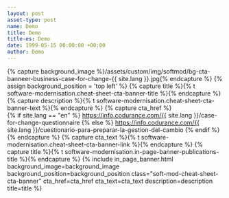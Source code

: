 ```yaml
---
layout: post
asset-type: post
name: Demo
title: Demo
title-es: Demo
date: 1999-05-15 00:00:00 +00:00
author: Demo
---
```


{% capture background_image %}/assets/custom/img/softmod/bg-cta-banneer-business-case-for-change-{{ site.lang }}.jpg{% endcapture %}
{% assign background_position = 'top left' %}
{% capture title %}{% t software-modernisation.cheat-sheet-cta-banner-title %}{% endcapture %}
{% capture description %}{% t software-modernisation.cheat-sheet-cta-banner-text %}{% endcapture %}
{% capture cta_href %}  
  {% if site.lang == "en" %}
      https://info.codurance.com/{{ site.lang }}/case-for-change-questionnaire
  {% else %}
      https://info.codurance.com/{{ site.lang }}/cuestionario-para-preparar-la-gestion-del-cambio
  {% endif %}
{% endcapture %}
{% capture cta_text %}{% t software-modernisation.cheat-sheet-cta-banner-link %}{% endcapture %}
{% capture title %}{% t software-modernisation.in-page-banner-publications-title %}{% endcapture %}
{% include in_page_banner.html background_image=background_image background_position=background_position class="soft-mod-cheat-sheet-cta-banner" cta_href=cta_href cta_text=cta_text description=description title=title %}
